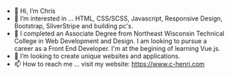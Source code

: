 - 👋 Hi, I’m Chris
- 👀 I’m interested in ... HTML, CSS/SCSS, Javascript, Responsive Design, Bootstrap, SilverStripe and building pc's.
- 🌱 I completed an Associate Degree from Northeast Wisconsin Technical College in Web Development and Design.  I am looking to pursue a career as a Front End Developer.  I'm at the begining of learning Vue.js. 
- 💞️ I’m looking to create unique websites and applications. 
- 📫 How to reach me ... visit my website: https://www.c-henri.com

<!---
H3nr1-1/H3nr1-1 is a ✨ special ✨ repository because its `README.md` (this file) appears on your GitHub profile.
You can click the Preview link to take a look at your changes.
--->
